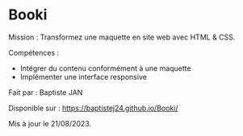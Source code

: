 # Booki

Mission : Transformez une maquette en site web avec HTML & CSS.

Compétences :

- Intégrer du contenu conformément à une maquette
- Implémenter une interface responsive

Fait par : Baptiste JAN

Disponible sur : https://baptistej24.github.io/Booki/

Mis à jour le 21/08/2023.
